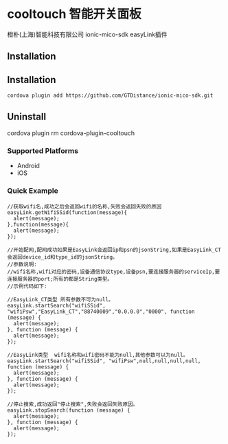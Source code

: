 # cooltouch 智能开关面板
   橙朴(上海)智能科技有限公司
   ionic-mico-sdk easyLink插件

## Installation

## Installation

    cordova plugin add https://github.com/GTDistance/ionic-mico-sdk.git

## Uninstall
   cordova plugin rm cordova-plugin-cooltouch
    
### Supported Platforms
- Android
- iOS

### Quick Example
    //获取wifi名,成功之后会返回wifi的名称,失败会返回失败的原因
    easyLink.getWifiSSid(function(message){
      alert(message);
    },function(message){
      alert(message);
    });
    
    //开始配网,配网成功如果是EasyLink会返回ip和psn的jsonString,如果是EasyLink_CT会返回device_id和type_id的jsonString。
    //参数说明:
    //wifi名称,wifi对应的密码,设备通信协议type,设备psn,要连接服务器的serviceIp,要连接服务器的port;所有的都是String类型。
    //示例代码如下:
    
    //EasyLink_CT类型 所有参数不可为null。
    easyLink.startSearch("wifiSSid", "wifiPsw","EasyLink_CT","88740009","0.0.0.0","0000", function (message) {
      alert(message);
    }, function (message) {
      alert(message);
    });
    
    //EasyLink类型  wifi名称和wifi密码不能为null,其他参数可以为null。
    easyLink.startSearch("wifiSSid", "wifiPsw",null,null,null,null, function (message) {
      alert(message);
    }, function (message) {
      alert(message);
    });

    //停止搜索,成功返回"停止搜索",失败会返回失败原因。
    easyLink.stopSearch(function (message) {
      alert(message);
    }, function (message) {
      alert(message);
    });
